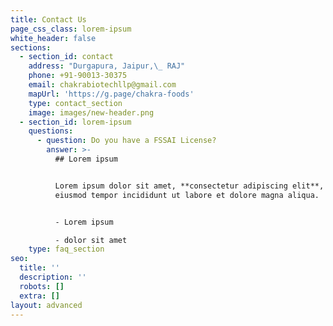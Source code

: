 ```yaml
---
title: Contact Us
page_css_class: lorem-ipsum
white_header: false
sections:
  - section_id: contact
    address: "Durgapura, Jaipur,\_ RAJ"
    phone: +91-90013-30375
    email: chakrabiotechllp@gmail.com
    mapUrl: 'https://g.page/chakra-foods'
    type: contact_section
    image: images/new-header.png
  - section_id: lorem-ipsum
    questions:
      - question: Do you have a FSSAI License?
        answer: >-
          ## Lorem ipsum


          Lorem ipsum dolor sit amet, **consectetur adipiscing elit**, sed do
          eiusmod tempor incididunt ut labore et dolore magna aliqua.


          - Lorem ipsum

          - dolor sit amet
    type: faq_section
seo:
  title: ''
  description: ''
  robots: []
  extra: []
layout: advanced
---
```

